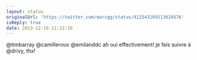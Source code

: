 ```yaml
---
layout: status
originalUrl: 'https://twitter.com/marcgg/status/412543169113624576'
isReply: true
date: 2013-12-16 11:22:10
---
```


@timbarray @camilleroux @emilanddc ah oui effectivement! je fais suivre à @drivy, thx!
